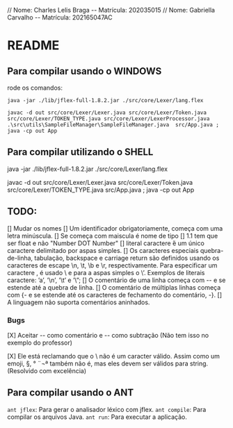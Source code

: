 // Nome: Charles Lelis Braga -- Matrícula: 202035015
// Nome: Gabriella Carvalho -- Matrícula: 202165047AC

# README

## Para compilar usando o WINDOWS

rode os comandos:

```
java -jar ./lib/jflex-full-1.8.2.jar ./src/core/Lexer/lang.flex
```

```
javac -d out src/core/Lexer/Lexer.java src/core/Lexer/Token.java src/core/Lexer/TOKEN_TYPE.java src/core/Lexer/LexerProcessor.java  .\src\utils\SampleFileManager\SampleFileManager.java  src/App.java ; java -cp out App
```

## Para compilar utilizando o SHELL

java -jar ./lib/jflex-full-1.8.2.jar ./src/core/Lexer/lang.flex

javac -d out src/core/Lexer/Lexer.java src/core/Lexer/Token.java src/core/Lexer/TOKEN_TYPE.java src/App.java ; java -cp out App

## TODO:

[] Mudar os nomes
[] Um identificador obrigatoriamente, começa com uma letra minúscula.
[] Se começa com maiscula é nome de tipo
[] 1.1 tem que ser float e não "Number DOT Number"
[] literal caractere ́é um único caractere delimitado por aspas simples.
[] Os caracteres especiais quebra-de-linha, tabulação, backspace e carriage return são definidos usando os caracteres de escape \n, \t, \b e \r, respectivamente. Para especificar um caractere \, é usado \\ e para a aspas simples o \’. Exemplos de literais caractere: ’a’, ’\n’, ’\t’ e ’\\”;
[] O comentário de uma linha começa com --
e se estende até a quebra de linha.
[] O comentário de múltiplas linhas começa com {- e se estende até os caracteres de fechamento do comentário, -}.
[] A linguagem não suporta comentários aninhados.

### Bugs

[X] Aceitar -- como comentário e -- como subtração (Não tem isso no exemplo do professor)

[X] Ele está reclamando que o \ não é um caracter válido. Assim como um emoji, §, ° ¨¬ª também não é, mas eles devem ser válidos para string.(Resolvido com excelência)

## Para compilar usando o ANT

`ant jflex`: Para gerar o analisador léxico com jflex.
`ant compile`: Para compilar os arquivos Java.
`ant run`: Para executar a aplicação.
